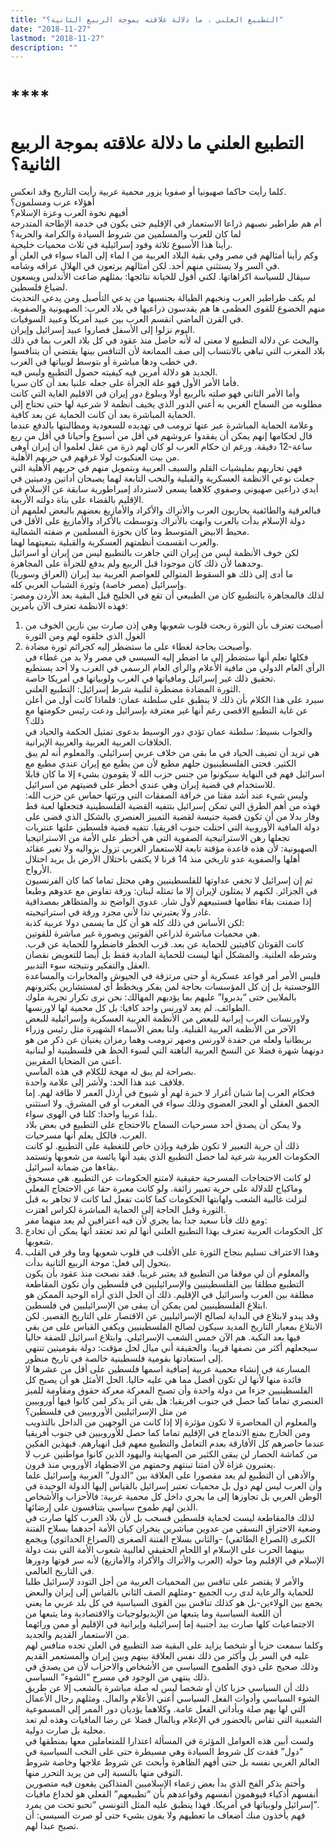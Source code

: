 ```yaml
---
title: "التطبيع العلني ، ما دلالة علاقته بموجة الربيع الثانية؟"
date: "2018-11-27"
lastmod: "2018-11-27"
description: ""
---
```

# ****

# **التطبيع العلني ما دلالة علاقته بموجة الربيع الثانية؟**

كلما رأيت حاكما صهيونيا أو صفويا يزور محمية عربية رأيت التاريخ وقد انعكس.  
أهؤلاء عرب ومسلمون؟  
أفيهم نخوة العرب وعزة الإسلام؟  
أم هم طراطير نصبهم ذراعا الاستعمار في الإقليم حتى يكون في خدمة الإطاحة المتدرجة لما كان للعرب والمسلمين من شروط السيادة والكرامة والحرية؟  
رأينا هذا الأسبوع ثلاثة وفود إسرائيلية في ثلاث محميات خليجية.  
وكم رأينا أمثالهم في مصر وفي بقية البلاد العربية من ا لماء إلى الماء سواء في العلن أو في السر ولا يستثنى منهم أحد. لكن أمثالهم يرتعون في الهلال عراقه وشامه.  
سيقال للسياسة اكراهاتها. لكني أقول للخيانة نتائجها: بمثلهم ضاعت الأندلس ويسعون لضياع فلسطين.  
لم يكف طراطير العرب ونخبهم الطبالة بجنسيها من يدعي التأصيل ومن يدعي التحديث منهم الخضوع للقوى العظمى ها هم يقدسون ذراعيها في بلاد العرب: الصهيونية والصفوية. في القرن الماضي انقسم العرب بين عبيد أمريكا وعبيد السوفيات.  
اليوم نزلوا إلى الأسفل فصاروا عبيد إسرائيل وإيران.  
والبحث عن دلالة التطبيع لا معنى له لأنه حاصل منذ عقود في كل بلاد العرب بما في ذلك بلاد المغرب التي تباهي بالانتساب إلى صف الممانعة لأن التنافس بينها يقتضي أن يتنافسوا في خطب ودها مباشرة أو بتوسط لوبياتها في الغرب.  
الجديد هو دلالة أمرين فيه كيفيته حصول التطبيع وليس فيه.  
فأما الأمر الأول فهو علة الجرأة على جعله علنيا بعد أن كان سريا.  
وأما الأمر الثاني فهو صلته بالربيع أولا وببلوغ دور إيران في الاقليم الغاية التي كانت مطلوبه من السماح الغربي به أعني الدور الذي يخيف أنظمة لا شرعية لها حتى تحتاج إلى الحماية المباشرة بعد أن كانت الحماية عن بعد كافية.  
وعلامة الحماية المباشرة عبر عنها ترومب في تهديده للسعودية ومطالبتها بالدفع عندما قال لحكامها إنهم يمكن أن يفقدوا عروشهم في أقل من أسبوع وأحيانا في أقل من ربع ساعة-12 دقيقة. ورغم ان حكام العرب لو كان لهم ذرة من عقل لعلموا أن إيران أوهى من بيت العنكبوت لولا غرقهم في حربهم الأهلية.  
فهي تحاربهم بمليشيات القلم والسيف العربية وبتمويل منهم في حربهم الأهلية التي جعلت نوعي الانظمة العسكرية والقبلية والنخب التابعة لهما يصبحان أداتين ودميتين في أيدي ذراعين صهيوني وصفوي كلاهما يسعى لاسترداد إمبراطورية سابقة عن الإسلام في الإقليم بالقضاء على بناة دولته الأربعة.  
فبالعرقية والطائفية يحاربون العرب والأتراك والأكراد والأمازيغ بعضهم بالبعض لعلمهم أن دولة الإسلام بدأت بالعرب وانهت بالأتراك وتوسطت بالأكراد والأمازيغ على الأقل في محيط الابيض المتوسط وما كان بحوزة المسلمين م ضفته الشمالية.  
والعرب انقسمت أنظمتهم العسكرية والقبلية بتبعيتهما لهما.  
لكن خوف الأنظمة ليس من إيران التي جاهرت بالتطبيع ليس من إيران أو اسرائيل وحدهما لأن ذلك كان موجودا قبل الربيع ولم يدفع للجرأة على المجاهرة.  
ما أدى إلى ذلك هو السقوط المتوالي للعواصم العربية بيد إيران (العراق وسوريا) وإسرائيل (مصر خاصة) وثورة الشباب العربي كله.  
لذلك فالمجاهرة بالتطبيع كان من الطبيعي أن تقع في الخليج قبل البقية بعد الأردن ومصر: فهذه الانظمة تعترف الآن بأمرين:  
1. أصبحت تعترف بأن الثورة ربحت قلوب شعوبها وهي إذن صارت بين نارين الخوف من الغول الذي خلقوه لهم ومن الثورة  
2. وأصبحت بحاجة لغطاء على ما ستضطر إليه كجرائم ثورة مضادة.  
فكلها تعلم أنها ستضطر إلى ما اضطر إليه السيسي في مصر ولا بد من غطاء في الرأي العام الدولي من مافية الأعلام والرأي العام الرسمي في الغرب ولا أحد يستطيع تحقيق ذلك غير إسرائيل ومافياتها في الغرب ولوبياتها في أمريكا خاصة.  
الثورة المضادة مضطرة لتلبية شرط إسرائيل: التطبيع العلني.  
سيرد على هذا الكلام بأن ذلك لا ينطبق على سلطنة عمان: فلماذا كانت أول من أعلن عن غاية التطبيع الاقصى رغم أنها غير معترفة بإسرائيل ودعت رئيس حكومتها مع ذلك؟  
والجواب بسيط: سلطنة عمان تؤدي دور الوسيط بدعوى تمثيل الحكمة والحياد في الخلافات العربية العربية والعربية الإيرانية.  
هي تريد أن تضيف الحياد في ما بقي من خلاف عربي إسرائيلي. والمعلوم أنه لم يبق الكثير. فحتى الفلسطينيون جلهم مطبع لأن من يطبع مع إيران عندي مطبع مع اسرائيل فهم في النهاية سيكونوا من جنس حزب الله لا يقومون بشيء إلا ما كان قابلا للاستخدام في قضية إيران وهي عندي أخطر على قضيتهم من اسرائيل.  
وليس شيء عند أشد مقتا من خرافة الصفقات التي ورثتها حماس عن حزب الله: فهذه من أهم الطرق التي تمكن إسرائيل بتتفيه القضية الفلسطينية فتجعلها لعبة قط وفار بدلا من أن تكون قضية جنيسة لقضية التمييز العنصري بالشكل الذي قضى على دولة المافية الأوروبية التي احتلت جنوب افريقيا. تتفيه قضية فلسطين علتها عنتريات تجعلها رهن الاستراتيجية الصفوية التي هي أخطر على الأمة من الاستراتيجيا الصهيونية: لأن هذه قاعدة مؤقتة تابعة للاستعمار الغربي تزول بزواليه ولا تغير عقائد أهلها والصفوية عدو تاريخي منذ 14 قرنا لا يكتفي باحتلال الأرض بل يريد احتلال الأرواح.  
ثم إن إسرائيل لا تخفي عداوتها للفلسطينيين وهي محتل تماما كما كان الفرنسيون في الجزائر. لكنهم لا يمثلون لإيران إلا ما تمثله لبنان: ورقة تفاوض مع عدوهم وطبعا إذا ضمنت بقاء نظامها فستبيعهم لأول شار. عدوي الواضح ند والمتظاهر بمصداقية غادر ولا يعتبرني ندا لأني مجرد ورقة في استراتيجيته.  
لكن الأساس في ذلك كله هو أن كل ما يسمى دولا عربية كذبة:  
هي محميات مباشرة لذراعي القوتين وبصورة غير مباشرة للقوتين.  
كانت القوتان كافيتين للحماية عن بعد. قرب الخطر فاضطروا للحماية عن قرب. وشرطه العلنية. والمشكل أنها ليست للحماية المادية فقط بل أيضا للتعويض نقصان العقل والتفكير ونتيجته سوء التدبير.  
فليس الأمر أمر قواعد عسكرية أو حتى مرتزقة في الجيوش والمخابرات والمساعدة اللوجستية بل إن كل المؤسسات بحاجة لمن يفكر ويخطط أي لمستشارين يكترونهم بالملايين حتى “يدبروا” عليهم بما يؤديهم المهالك: نحن نرى تكرار تجربة ملوك الطوائف. لم يعد لاورنس واحد كافيا: بل كل محمية لها لاورنسها.  
ولاورنسات العرب إيرانية للبعض من الأنظمة العربية العسكرية وإسرائيلية للبعض الآخر من الأنظمة العربية القبلية. ولنا بعض الأسماء الشهيرة مثل رئيس وزراء بريطانيا ولعله من حفدة لاورنس وصهر ترومب وهما رمزان يغنيان عن ذكر من هو دونهما شهرة فضلا عن النسخ العربية الباهتة التي لسوء الحظ هي فلسطينية أو لبنانية أعني من الضحايا المقربين.  
بصراحة لم يبق له مهجة للكلام في هذه المآسي.  
فلاقف عند هذا الحد: ولأشر إلى علامة واحدة.  
فحكام العرب إما شبان أغرار لا خبرة لهم أو شيوخ في أرذل العمر لا طاقة لهم. إما الحمق العقلي أو العجز العضوي وذلك سواء في المغرب أو في المشرق. ولا استثني بلدا عربيا واحدا: كلنا في الهوى سواء.  
ولا يمكن أن يصدق أحد مسرحيات السماح بالاحتجاج على التطبيع في بعض بلاد العرب. فالكل يعلم أنها مسرحيات.  
ذلك أن حرية التعبير لا تكون ظرفية وبإذن خاص للتغطية على التطبيع. لو كانت الحكومات العربية شرعية لما حصل التطبيع الذي يفيد أنها يائسة من شعوبها وتستمد بقاءها من ضمانة اسرائيل.  
لو كانت الاحتجاجات المسرحية حقيقية لامتنع الحكومات عن التطبيع. هي مسحوق وماكياج للدلالة على حرية تعبير زائفة. ولو كانت معبرة حقا عن الاحتجاج الفعلي لنزلت غالبية الشعب ولهابتها الحكومات كما كانت تفعل لما كانت لا تجاهر به قبل الثورة وقبل الحاجة إلى الحماية المباشرة لكراس اهتزت.  
ومع ذلك فأنا سعيد جدا بما يجري لأن فيه اعترافين لم يعد منهما مفر:  
1. كل الحكومات العربية تعترف بهذا التطبيع العلني أنها لم تعد تعتقد أنها يمكن أن تخادع شعوبها.  
2. وهذا الاعتراف تسليم بنجاح الثورة على الأقلب في قلوب شعوبها وما وقر في القلب يتحول إلى فعل: موجة الربيع الثانية بدأت.  
والمعلوم أن لي موقفا من التطبيع قد يعتبر غريبا. فقد نصحت منذ عقود بأن يكون التطبيع مطلقا بين الفلسطينيين والإسرائيليين في فلسطين وأن تكون المقاطعة مطلقة بين العرب واسرائيل في الإقليم. ذلك أن الحل الذي أراه الوحيد الممكن هو ابتلاع الفلسطينيين لمن يمكن أن يبقى من الإسرائيليين في فلسطين.  
وقد يبدو لابتلاع في البداية لصالح الإسرائيليين عن الاقتصار على التاريخ القصير. لكن الابتلاع بمعيار التاريخ المديد سيكون لصالح الفلسطينيين ويكفي القياس على من بقي فيها بعد النكبة. هم الآن خمس الشعب الإسرائيلي. وابتلاع اسرائيل للضفة حاليا سيجعلهم أكثر من نصفها قريبا. والحقيقة أني ميال لحل مؤقت: دولة بقوميتين تنتهي إلى استعادتها بقومية فلسطينية خالصة في تاريخ منظور.  
المسارعة في إنشاء محمية عربية إضافية اسمها فلسطين على أقل من عشرها لا فائدة منها لأنها لن تكون أفضل مما هي عليه حاليا. الحل الأمثل هو أن يصبح كل الفلسطينيين جزءا من دولة واحدة وأن تصبح المعركة معركة حقوق ومقاومة للميز العنصري تماما كما حصل في جنوب افريقيا: هل بقي أثر يذكر لمن كانوا فيها أوروبيين من مثل الإسرائيليين الأوروبيين في فلسطين؟  
والمعلوم أن المحاصرة لا تكون مؤثرة إلا إذا كانت من الوجهين من الداخل بالتذويب ومن الخارج بمنع الاندماج في الإقليم تماما كما حصل للأوروبيين في جنوب أفريقيا عندما حاصرهم كل الأفارقة بعدم التعامل والتطبيع معهم قبل انهيارهم. فبهذين الفكين من كماشة الحصار لن يبقى الكثير من الصهاينة واليهود الذين كانوا مواطنين عرب لا يعتبرون غزاة لأن امتنا تبنتهم وحمتهم من الاضطهاد الأوروبي منذ قرون.  
والأدهى أن التطبيع لم يعد مقصورا على العلاقة بين “الدول” العربية وإسرائيل علما وأن العرب ليس لهم دول بل محميات تعتبر إسرائيل بالقياس إليها الدولة الوحيدة في الوطن العربي بل تجاوزها إلى ما يجري داخل كل محمية عربية: فالأحزاب والأشخاص الذين لهم طموح سياسي يتنافسون على إرضائها.  
لذلك فالمقاطعة ليست لحماية فلسطين فسحب بل لأن بلاد العرب كلها صارت في وضعية الاختراق النسقي من عدوين مباشرين ينخران كيان الأمة أحدهما بسلاح الفتنة الكبرى (الصراع الطائفي) -والثاني بسلاح الفتنة الصغرى (الصراع الحداثوي) ويجمع بينهما الحرب على الإسلام او اللحام الحقيقي لغالبية شعوب الأمة التي بنت دولة الإسلام في الإقليم وما حوله (العرب والأتراك والأكراد والأمازيغ) لأنه سر قوتها ودورها في التاريخ العالمي.  
والأمر لا يقتصر على تنافس بين المحميات العربية من أجل التودد لإسرائيل طلبا للحماية والرعاية لدى رب الجميع -ومثلهم الصف الثاني بالقياس إلى إيران والبعض يجمع بين الولاءين-بل هو كذلك تنافس بين القوى السياسية في كل بلد عربي ما يعني أن اللعبة السياسية وما يتبعها من الإيديولوجيات والاقتصادية وما يتبعها من الاجتماعيات كلها صارت بيد أجنبية إما إسرائيلية وإيرانية في الإقليم أو ممن ورائهما من الاستعمار القديم والجديد.  
وكلما سمعت حزبا أو شخصا يزايد على البقية ضد التطبيع في العلن تجده منافس لهم عليه في السر بل وأكثر من ذلك نفس العلاقة بينهم وبين إيران والمستعمر القديم وذلك صحيح على ذوي الطموح السياسي من الأشخاص والاحزاب لأن من يصدق في ذلك ينتهي من الوجود في مسرح “الشوء” السياسي.  
ذلك أن السياسي حزبا كان أو شخصا ليس له صلة مباشرة بالشعب إلا عن طريق الشوء السياسي وأدوات الفعل السياسي أعني الأعلام والمال. ومثلهم رجال الأعمال التي لها بهم صلة وبأداتي الفعل عامة. وكلاهما يؤديان دور الممر إلى المسموعية الشعبية التي تقاس بالحضور في الإعلام وبالمال فضلا عن رضا المافيات وهذه لم تعد محلية بل صارت دولية.  
ولست أبين هذه العوامل المؤثرة في المسألة اعتذارا للمتعاملين معها بمنطقها في “دول” فقدت كل شروط السيادة وهي مسيطرة حتى على النخب السياسية في العالم الغربي نفسه بل حتى أفهم الظاهرة وأبحث عن شروط علاجها وخاصة شروط التوقي منها بالنسبة إلى من يريد التحرر منها.  
وأختم بذكر الفخ الذي بدأ بعض زعماء الإسلاميين المتذاكين يقعون فيه متصورين أنفسهم أذكياء فيوهمون أنفسهم وقواعدهم بأن “تطبيعهم” الفعلي هو لخداع مافيات إسرائيل ولوبياتها في أمريكا. فهذا ينطبق عليه المثل التونسي “تحبو تحت من يمرد”.  
فهم يأخذون منك أضعاف ما تعطيهم ولا يفون بشيء حتى لو صرت السيسي: أن تصبح عبدا لهم.

###